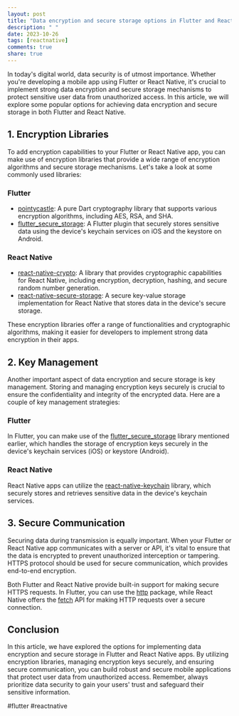 ```yaml
---
layout: post
title: "Data encryption and secure storage options in Flutter and React Native"
description: " "
date: 2023-10-26
tags: [reactnative]
comments: true
share: true
---
```


In today's digital world, data security is of utmost importance. Whether you're developing a mobile app using Flutter or React Native, it's crucial to implement strong data encryption and secure storage mechanisms to protect sensitive user data from unauthorized access. In this article, we will explore some popular options for achieving data encryption and secure storage in both Flutter and React Native.

## 1. Encryption Libraries

To add encryption capabilities to your Flutter or React Native app, you can make use of encryption libraries that provide a wide range of encryption algorithms and secure storage mechanisms. Let's take a look at some commonly used libraries:

### Flutter

- [pointycastle](https://pub.dev/packages/pointycastle): A pure Dart cryptography library that supports various encryption algorithms, including AES, RSA, and SHA.
- [flutter_secure_storage](https://pub.dev/packages/flutter_secure_storage): A Flutter plugin that securely stores sensitive data using the device's keychain services on iOS and the keystore on Android.

### React Native

- [react-native-crypto](https://www.npmjs.com/package/react-native-crypto): A library that provides cryptographic capabilities for React Native, including encryption, decryption, hashing, and secure random number generation.
- [react-native-secure-storage](https://www.npmjs.com/package/react-native-secure-storage): A secure key-value storage implementation for React Native that stores data in the device's secure storage.

These encryption libraries offer a range of functionalities and cryptographic algorithms, making it easier for developers to implement strong data encryption in their apps.

## 2. Key Management

Another important aspect of data encryption and secure storage is key management. Storing and managing encryption keys securely is crucial to ensure the confidentiality and integrity of the encrypted data. Here are a couple of key management strategies:

### Flutter

In Flutter, you can make use of the [flutter_secure_storage](https://pub.dev/packages/flutter_secure_storage) library mentioned earlier, which handles the storage of encryption keys securely in the device's keychain services (iOS) or keystore (Android).

### React Native

React Native apps can utilize the [react-native-keychain](https://www.npmjs.com/package/react-native-keychain) library, which securely stores and retrieves sensitive data in the device's keychain services.

## 3. Secure Communication

Securing data during transmission is equally important. When your Flutter or React Native app communicates with a server or API, it's vital to ensure that the data is encrypted to prevent unauthorized interception or tampering. HTTPS protocol should be used for secure communication, which provides end-to-end encryption.

Both Flutter and React Native provide built-in support for making secure HTTPS requests. In Flutter, you can use the [http](https://pub.dev/packages/http) package, while React Native offers the [fetch](https://reactnative.dev/docs/network) API for making HTTP requests over a secure connection.

## Conclusion

In this article, we have explored the options for implementing data encryption and secure storage in Flutter and React Native apps. By utilizing encryption libraries, managing encryption keys securely, and ensuring secure communication, you can build robust and secure mobile applications that protect user data from unauthorized access. Remember, always prioritize data security to gain your users' trust and safeguard their sensitive information.

#flutter #reactnative